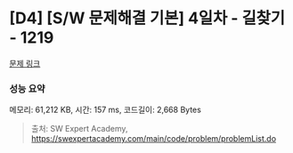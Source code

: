 # [D4] [S/W 문제해결 기본] 4일차 - 길찾기 - 1219 

[문제 링크](https://swexpertacademy.com/main/code/problem/problemDetail.do?contestProbId=AV14geLqABQCFAYD) 

### 성능 요약

메모리: 61,212 KB, 시간: 157 ms, 코드길이: 2,668 Bytes



> 출처: SW Expert Academy, https://swexpertacademy.com/main/code/problem/problemList.do